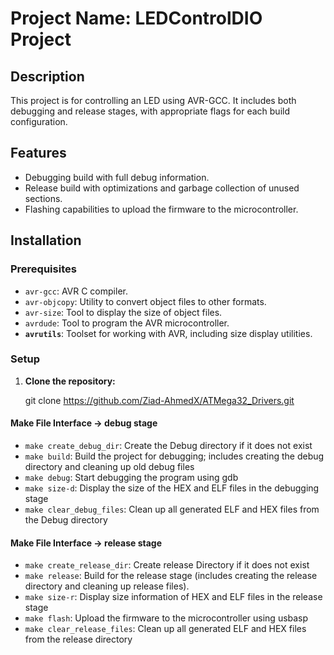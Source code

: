 # Project Name: LEDControlDIO Project

## Description
This project is for controlling an LED using AVR-GCC. It includes both debugging and release stages, with appropriate flags for each build configuration.

## Features
- Debugging build with full debug information.
- Release build with optimizations and garbage collection of unused sections.
- Flashing capabilities to upload the firmware to the microcontroller.

## Installation

### Prerequisites
- `avr-gcc`: AVR C compiler.
- `avr-objcopy`: Utility to convert object files to other formats.
- `avr-size`: Tool to display the size of object files.
- `avrdude`: Tool to program the AVR microcontroller.
- **`avrutils`**: Toolset for working with AVR, including size display utilities.

### Setup
1. **Clone the repository:**
   
   git clone https://github.com/Ziad-AhmedX/ATMega32_Drivers.git


#### Make File Interface -> debug stage  
- `make create_debug_dir`: Create the Debug directory if it does not exist
- `make build`: Build the project for debugging; includes creating the debug directory and cleaning up old debug files
- `make debug`: Start debugging the program using gdb 
- `make size-d`: Display the size of the HEX and ELF files in the debugging stage
- `make clear_debug_files`: Clean up all generated ELF and HEX files from the Debug directory

#### Make File Interface -> release stage  
- `make create_release_dir`: Create release Directory if it does not exist 
- `make release`:  Build for the release stage (includes creating the release directory and cleaning up release files).
- `make size-r`: Display size information of HEX and ELF files in the release stage
- `make flash`:  Upload the firmware to the microcontroller using usbasp
- `make clear_release_files`:  Clean up all generated ELF and HEX files from the release directory



